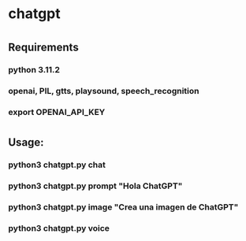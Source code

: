 # chatgpt
#
## Requirements
### python 3.11.2
### openai, PIL, gtts, playsound, speech_recognition
### export OPENAI_API_KEY
#
## Usage:
### python3 chatgpt.py chat
### python3 chatgpt.py prompt "Hola ChatGPT"
### python3 chatgpt.py image "Crea una imagen de ChatGPT"
### python3 chatgpt.py voice 

